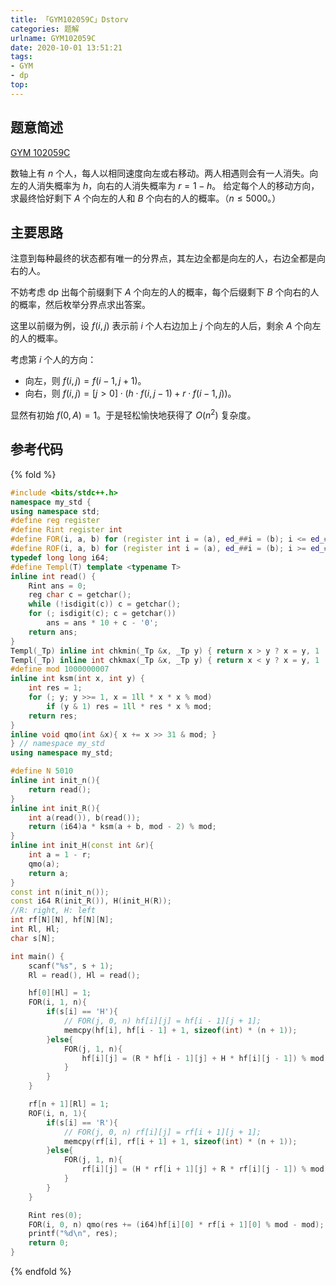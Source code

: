 ```yaml
---
title: 「GYM102059C」Dstorv
categories: 题解
urlname: GYM102059C
date: 2020-10-01 13:51:21
tags:
- GYM
- dp
top:
---
```


## 题意简述

[GYM 102059C](https://codeforces.com/gym/102059/problem/C)

数轴上有 $n$ 个人，每人以相同速度向左或右移动。两人相遇则会有一人消失。向左的人消失概率为 $h$，向右的人消失概率为 $r = 1 - h$。
给定每个人的移动方向，求最终恰好剩下 $A$ 个向左的人和 $B$ 个向右的人的概率。（$n\le 5000$。）

<!-- more -->

## 主要思路

注意到每种最终的状态都有唯一的分界点，其左边全都是向左的人，右边全都是向右的人。

不妨考虑 dp 出每个前缀剩下 $A$ 个向左的人的概率，每个后缀剩下 $B$ 个向右的人的概率，然后枚举分界点求出答案。

这里以前缀为例，设 $f(i, j)$ 表示前 $i$ 个人右边加上 $j$ 个向左的人后，剩余 $A$ 个向左的人的概率。

考虑第 $i$ 个人的方向：
- 向左，则 $f(i, j) = f(i - 1, j + 1)$。
- 向右，则 $f(i, j) = [j > 0]\cdot(h\cdot f(i, j - 1) + r\cdot f(i - 1, j))$。

显然有初始 $f(0, A) = 1$。于是轻松愉快地获得了 $O(n^2)$ 复杂度。

## 参考代码

{% fold %}
```cpp
#include <bits/stdc++.h>
namespace my_std {
using namespace std;
#define reg register
#define Rint register int
#define FOR(i, a, b) for (register int i = (a), ed_##i = (b); i <= ed_##i; ++i)
#define ROF(i, a, b) for (register int i = (a), ed_##i = (b); i >= ed_##i; --i)
typedef long long i64;
#define Templ(T) template <typename T>
inline int read() {
    Rint ans = 0;
    reg char c = getchar();
    while (!isdigit(c)) c = getchar();
    for (; isdigit(c); c = getchar())
        ans = ans * 10 + c - '0';
    return ans;
}
Templ(_Tp) inline int chkmin(_Tp &x, _Tp y) { return x > y ? x = y, 1 : 0; }
Templ(_Tp) inline int chkmax(_Tp &x, _Tp y) { return x < y ? x = y, 1 : 0; }
#define mod 1000000007
inline int ksm(int x, int y) {
    int res = 1;
    for (; y; y >>= 1, x = 1ll * x * x % mod)
        if (y & 1) res = 1ll * res * x % mod;
    return res;
}
inline void qmo(int &x){ x += x >> 31 & mod; }
} // namespace my_std
using namespace my_std;

#define N 5010
inline int init_n(){
    return read();
}
inline int init_R(){
    int a(read()), b(read());
    return (i64)a * ksm(a + b, mod - 2) % mod;
}
inline int init_H(const int &r){
    int a = 1 - r;
    qmo(a);
    return a;
}
const int n(init_n());
const i64 R(init_R()), H(init_H(R));
//R: right, H: left
int rf[N][N], hf[N][N];
int Rl, Hl;
char s[N];

int main() {
    scanf("%s", s + 1);
    Rl = read(), Hl = read();

    hf[0][Hl] = 1;
    FOR(i, 1, n){
        if(s[i] == 'H'){
            // FOR(j, 0, n) hf[i][j] = hf[i - 1][j + 1];
            memcpy(hf[i], hf[i - 1] + 1, sizeof(int) * (n + 1));
        }else{
            FOR(j, 1, n){
                hf[i][j] = (R * hf[i - 1][j] + H * hf[i][j - 1]) % mod;
            }
        }
    }

    rf[n + 1][Rl] = 1;
    ROF(i, n, 1){
        if(s[i] == 'R'){
            // FOR(j, 0, n) rf[i][j] = rf[i + 1][j + 1];
            memcpy(rf[i], rf[i + 1] + 1, sizeof(int) * (n + 1));
        }else{
            FOR(j, 1, n){
                rf[i][j] = (H * rf[i + 1][j] + R * rf[i][j - 1]) % mod;
            }
        }
    }

    Rint res(0);
    FOR(i, 0, n) qmo(res += (i64)hf[i][0] * rf[i + 1][0] % mod - mod);
    printf("%d\n", res);
    return 0;
}
```
{% endfold %}